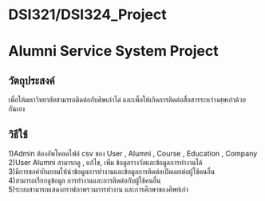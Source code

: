 # DSI321/DSI324_Project
# Alumni Service System Project
## วัตถุประสงค์
  เพื่อให้มหาวิทยาลัยสามารถติดต่อกับศิษเก่าได่ และเพื่อให้เกิดการติดต่อสื่อสารระหว่างศฺษเก่าด้วยกันเอง
## วิธีใช้
  1)Admin ต้องอัพโหลดไฟล์ csv ของ User , Alumni , Course , Education , Company \
  2)User Alumni สามารถดู , แก้ไข, เพิ่ม ข้อมูลรางวัลและข้อมูลการทำงานได้ \
  3)มีการขอคำยินยอมให้นำข้อมูลการทำงานและข้อมูลการติดต่อเปิดเผยต่อผู้ใช้คนอื่น \
  4)สามารถเรียกดูข้อมูล การทำงานและการติดต่อกับผู้ใช้คนอื่น \
  5)ระบบสามารถแสดงกราฟภาพรวมการทำงาน และการศึกษาของศิษย์เก่า 
  
